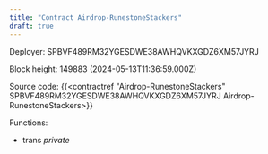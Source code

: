 ```yaml
---
title: "Contract Airdrop-RunestoneStackers"
draft: true
---
```

Deployer: SPBVF489RM32YGESDWE38AWHQVKXGDZ6XM57JYRJ


 



Block height: 149883 (2024-05-13T11:36:59.000Z)

Source code: {{<contractref "Airdrop-RunestoneStackers" SPBVF489RM32YGESDWE38AWHQVKXGDZ6XM57JYRJ Airdrop-RunestoneStackers>}}

Functions:

* trans _private_
